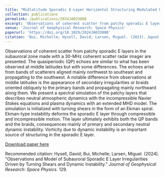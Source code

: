 ```yaml
---
title: "Midlatitude Sporadic E-Layer Horizontal Structuring Modulated by Neutral Instability and Mixing in the Lower Thermosphere"
collection: publications
permalink: /publications/2024JA033088
excerpt: 'Observations of coherent scatter from patchy sporadic E layers in the subauroral zone made with a 30-MHz coherent scatter radar imager are presented. The quasiperiodic (QP) echoes are similar to what has been observed at middle latitudes but with some differences. The echoes arise from bands of scatterers aligned mainly northwest to southeast and propagating to the southwest. A notable difference from observations at middle latitudes is the appearance of secondary irregularities or braids oriented obliquely to the primary bands and propagating mainly northward along them. We present a spectral simulation of the patchy layers that describes neutral atmospheric dynamics with the incompressible Navier Stokes equations and plasma dynamics with an extended MHD model. The simulation is initialized with turning shears in the form of an Ekman spiral. Ekman-type instability deforms the sporadic E layer through compressible and incompressible motion. The layer ultimately exhibits both the QP bands and the braids, consequences mainly of primary and secondary neutral dynamic instability. Vorticity due to dynamic instability is an important source of structuring in the sporadic E layer.'
venue: 'Journal of Geophysical Research: Space Physics'
paperurl: 'https://doi.org/10.1029/2024JA033088'
citation: 'Bui, Michelle; Hysell, David; Larsen, Miguel. (2023). &quot;Midlatitude Sporadic E-Layer Horizontal Structuring Modulated by Neutral Instability and Mixing in the Lower Thermosphere.&quot; <i>Journal of Geophysical Research: Space Physics</i>. 128(2).'
---
```

Observations of coherent scatter from patchy sporadic E layers in the subauroral zone made with a 30-MHz coherent scatter radar imager are presented. The quasiperiodic (QP) echoes are similar to what has been observed at middle latitudes but with some differences. The echoes arise from bands of scatterers aligned mainly northwest to southeast and propagating to the southwest. A notable difference from observations at middle latitudes is the appearance of secondary irregularities or braids oriented obliquely to the primary bands and propagating mainly northward along them. We present a spectral simulation of the patchy layers that describes neutral atmospheric dynamics with the incompressible Navier Stokes equations and plasma dynamics with an extended MHD model. The simulation is initialized with turning shears in the form of an Ekman spiral. Ekman-type instability deforms the sporadic E layer through compressible and incompressible motion. The layer ultimately exhibits both the QP bands and the braids, consequences mainly of primary and secondary neutral dynamic instability. Vorticity due to dynamic instability is an important source of structuring in the sporadic E layer.

[Download paper here](http://michellexbui.github.io/files/2024JA033088.pdf)

Recommended citation: Hysell, David; Bui, Michelle; Larsen, Miguel. (2024). &quot;Observations and Model of Subauroral Sporadic E Layer Irregularities Driven by Turning Shears and Dynamic Instability.&quot; <i>Journal of Geophysical Research: Space Physics</i>. 129.
